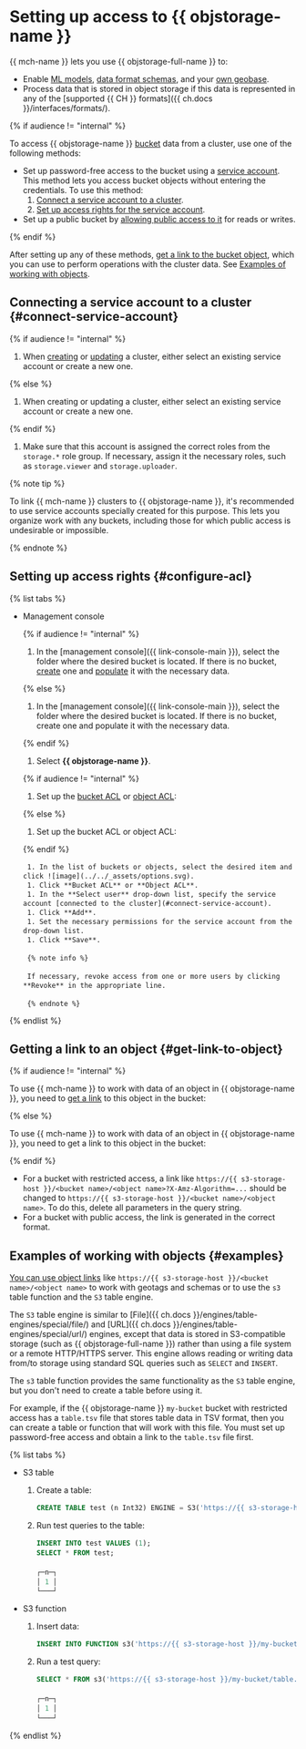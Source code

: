 # Setting up access to {{ objstorage-name }}

{{ mch-name }} lets you use {{ objstorage-full-name }} to:
* Enable [ML models](ml-models.md), [data format schemas](format-schemas.md), and your [own geobase](geobase.md).
* Process data that is stored in object storage if this data is represented in any of the [supported {{ CH }} formats]({{ ch.docs }}/interfaces/formats/).

{% if audience != "internal" %}

To access {{ objstorage-name }} [bucket](../../storage/concepts/bucket.md) data from a cluster, use one of the following methods:
* Set up password-free access to the bucket using a [service account](../../iam/concepts/users/service-accounts.md). This method lets you access bucket objects without entering the credentials. To use this method:
   1. [Connect a service account to a cluster](#connect-service-account).
   1. [Set up access rights for the service account](#configure-acl).
* Set up a public bucket by [allowing public access to it](../../storage/operations/buckets/bucket-availability.md) for reads or writes.

{% endif %}

After setting up any of these methods, [get a link to the bucket object](#get-link-to-object), which you can use to perform operations with the cluster data. See [Examples of working with objects](#examples).

## Connecting a service account to a cluster {#connect-service-account}

{% if audience != "internal" %}

1. When [creating](cluster-create.md) or [updating](update.md) a cluster, either select an existing service account or create a new one.

{% else %}

1. When creating or updating a cluster, either select an existing service account or create a new one.

{% endif %}

1. Make sure that this account is assigned the correct roles from the `storage.*` role group. If necessary, assign it the necessary roles, such as `storage.viewer` and `storage.uploader`.

{% note tip %}

To link {{ mch-name }} clusters to {{ objstorage-name }}, it's recommended to use service accounts specially created for this purpose. This lets you organize work with any buckets, including those for which public access is undesirable or impossible.

{% endnote %}

## Setting up access rights {#configure-acl}

{% list tabs %}

- Management console

   {% if audience != "internal" %}

   1. In the [management console]({{ link-console-main }}), select the folder where the desired bucket is located. If there is no bucket, [create](../../storage/operations/buckets/create.md) one and [populate](../../storage/operations/objects/upload.md) it with the necessary data.

   {% else %}

   1. In the [management console]({{ link-console-main }}), select the folder where the desired bucket is located. If there is no bucket, create one and populate it with the necessary data.

   {% endif %}

   1. Select **{{ objstorage-name }}**.

   {% if audience != "internal" %}

   1. Set up the [bucket ACL](../../storage/operations/buckets/edit-acl.md) or [object ACL](../../storage/operations/objects/edit-acl.md):

   {% else %}

   1. Set up the bucket ACL or object ACL:

   {% endif %}

       1. In the list of buckets or objects, select the desired item and click ![image](../../_assets/options.svg).
       1. Click **Bucket ACL** or **Object ACL**.
       1. In the **Select user** drop-down list, specify the service account [connected to the cluster](#connect-service-account).
       1. Click **Add**.
       1. Set the necessary permissions for the service account from the drop-down list.
       1. Click **Save**.

       {% note info %}

       If necessary, revoke access from one or more users by clicking **Revoke** in the appropriate line.

       {% endnote %}

{% endlist %}

## Getting a link to an object {#get-link-to-object}

{% if audience != "internal" %}

To use {{ mch-name }} to work with data of an object in {{ objstorage-name }}, you need to [get a link](../../storage/operations/objects/link-for-download.md) to this object in the bucket:

{% else %}

To use {{ mch-name }} to work with data of an object in {{ objstorage-name }}, you need to get a link to this object in the bucket:

{% endif %}

* For a bucket with restricted access, a link like `https://{{ s3-storage-host }}/<bucket name>/<object name>?X-Amz-Algorithm=...` should be changed to `https://{{ s3-storage-host }}/<bucket name>/<object name>`. To do this, delete all parameters in the query string.
* For a bucket with public access, the link is generated in the correct format.

## Examples of working with objects {#examples}

[You can use object links](#get-link-to-object) like `https://{{ s3-storage-host }}/<bucket name>/<object name>` to work with geotags and schemas or to use the `s3` table function and the `S3` table engine.

The `S3` table engine is similar to [File]({{ ch.docs }}/engines/table-engines/special/file/) and [URL]({{ ch.docs }}/engines/table-engines/special/url/) engines, except that data is stored in S3-compatible storage (such as {{ objstorage-full-name }}) rather than using a file system or a remote HTTP/HTTPS server. This engine allows reading or writing data from/to storage using standard SQL queries such as `SELECT` and `INSERT`.

The `s3` table function provides the same functionality as the `S3` table engine, but you don't need to create a table before using it.

For example, if the {{ objstorage-name }} `my-bucket` bucket with restricted access has a `table.tsv` file that stores table data in TSV format, then you can create a table or function that will work with this file. You must set up password-free access and obtain a link to the `table.tsv` file first.

{% list tabs %}

- S3 table

   1. Create a table:

      ```sql
      CREATE TABLE test (n Int32) ENGINE = S3('https://{{ s3-storage-host }}/my-bucket/table.tsv', 'TSV');
      ```

   1. Run test queries to the table:

      ```sql
      INSERT INTO test VALUES (1);
      SELECT * FROM test;

      ┌─n─┐
      │ 1 │
      └───┘
      ```

- S3 function

   1. Insert data:

      ```sql
      INSERT INTO FUNCTION s3('https://{{ s3-storage-host }}/my-bucket/table.tsv', 'TSV', 'n Int32') VALUES (1);
      ```

   1. Run a test query:

      ```sql
      SELECT * FROM s3('https://{{ s3-storage-host }}/my-bucket/table.tsv', 'TSV', 'n Int32');

      ┌─n─┐
      │ 1 │
      └───┘
      ```

{% endlist %}
